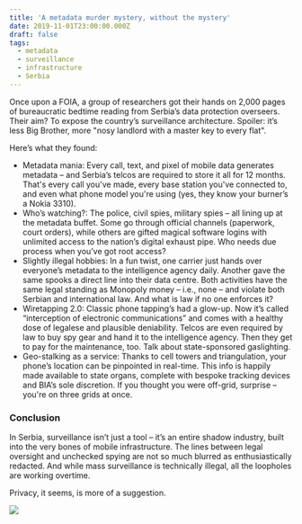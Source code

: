 ```yaml
---
title: 'A metadata murder mystery, without the mystery'
date: 2019-11-01T23:00:00.000Z
draft: false
tags:
  - metadata
  - surveillance
  - infrastructure
  - Serbia
---
```


Once upon a FOIA, a group of researchers got their hands on 2,000 pages of bureaucratic bedtime reading from Serbia’s data protection overseers. Their aim? To expose the country’s surveillance architecture. Spoiler: it’s less Big Brother, more "nosy landlord with a master key to every flat".

Here’s what they found:

* Metadata mania: Every call, text, and pixel of mobile data generates metadata – and Serbia’s telcos are required to store it all for 12 months. That's every call you've made, every base station you've connected to, and even what phone model you're using (yes, they know your burner’s a Nokia 3310). 
* Who’s watching?: The police, civil spies, military spies – all lining up at the metadata buffet. Some go through official channels (paperwork, court orders), while others are gifted magical software logins with unlimited access to the nation’s digital exhaust pipe. Who needs due process when you’ve got root access? 
* Slightly illegal hobbies: In a fun twist, one carrier just hands over everyone’s metadata to the intelligence agency daily. Another gave the same spooks a direct line into their data centre. Both activities have the same legal standing as Monopoly money – i.e., none – and violate both Serbian and international law. And what is law if no one enforces it? 
* Wiretapping 2.0: Classic phone tapping’s had a glow-up. Now it’s called “interception of electronic communications” and comes with a healthy dose of legalese and plausible deniability. Telcos are even required by law to buy spy gear and hand it to the intelligence agency. Then they get to pay for the maintenance, too. Talk about state-sponsored gaslighting. 
* Geo-stalking as a service: Thanks to cell towers and triangulation, your phone’s location can be pinpointed in real-time. This info is happily made available to state organs, complete with bespoke tracking devices and BIA’s sole discretion. If you thought you were off-grid, surprise – you're on three grids at once. 


### Conclusion 

In Serbia, surveillance isn’t just a tool – it’s an entire shadow industry, built into the very bones of mobile infrastructure. The lines between legal oversight and unchecked spying are not so much blurred as enthusiastically redacted. And while mass surveillance is technically illegal, all the loopholes are working overtime.

Privacy, it seems, is more of a suggestion.

[![](/images/surveillance-architecture.png)](https://labs.rs/en/invisible-infrastructures-surveillance-achitecture/)
